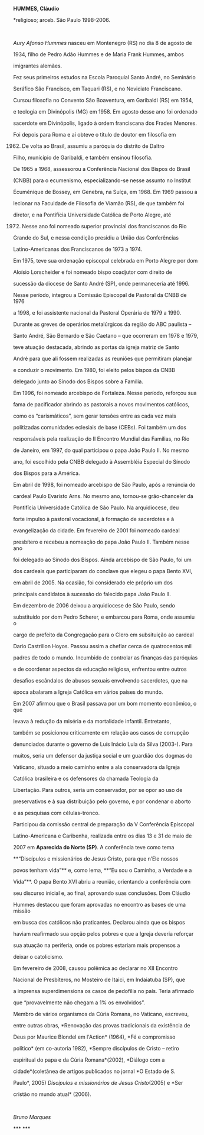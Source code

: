 **HUMMES, Cláudio**



\*religioso; arceb. São Paulo 1998-2006.



 



*Aury Afonso Hummes* nasceu em Montenegro (RS) no dia 8 de agosto de

1934, filho de Pedro Adão Hummes e de Maria Frank Hummes, ambos

imigrantes alemães.



Fez seus primeiros estudos na Escola Paroquial Santo André, no Seminário

Seráfico São Francisco, em Taquari (RS), e no Noviciato Franciscano.

Cursou filosofia no Convento São Boaventura, em Garibaldi (RS) em 1954,

e teologia em Divinópolis (MG) em 1958. Em agosto desse ano foi ordenado

sacerdote em Divinópolis, ligado à ordem franciscana dos Frades Menores.

Foi depois para Roma e aí obteve o título de doutor em filosofia em

1962. De volta ao Brasil, assumiu a paróquia do distrito de Daltro

Filho, munícipio de Garibaldi, e também ensinou filosofia.



De 1965 a 1968, assessorou a Conferência Nacional dos Bispos do Brasil

(CNBB) para o ecumenismo, especializando-se nesse assunto no Institut

Écuménique de Bossey, em Genebra, na Suíça, em 1968. Em 1969 passou a

lecionar na Faculdade de Filosofia de Viamão (RS), de que também foi

diretor, e na Pontifícia Universidade Católica de Porto Alegre, até

1972. Nesse ano foi nomeado superior provincial dos franciscanos do Rio

Grande do Sul, e nessa condição presidiu a União das Conferências

Latino-Americanas dos Franciscanos de 1973 a 1974.



Em 1975, teve sua ordenação episcopal celebrada em Porto Alegre por dom

Aloísio Lorscheider e foi nomeado bispo coadjutor com direito de

sucessão da diocese de Santo André (SP), onde permaneceria até 1996.

Nesse período, integrou a Comissão Episcopal de Pastoral da CNBB de 1976

a 1998, e foi assistente nacional da Pastoral Operária de 1979 a 1990.

Durante as greves de operários metalúrgicos da região do ABC paulista –

Santo André, São Bernardo e São Caetano – que ocorreram em 1978 e 1979,

teve atuação destacada, abrindo as portas da igreja matriz de Santo

André para que ali fossem realizadas as reuniões que permitiram planejar

e conduzir o movimento. Em 1980, foi eleito pelos bispos da CNBB

delegado junto ao Sínodo dos Bispos sobre a Família.



Em 1996, foi nomeado arcebispo de Fortaleza. Nesse período, reforçou sua

fama de pacificador abrindo as pastorais a novos movimentos católicos,

como os “carismáticos”, sem gerar tensões entre as cada vez mais

politizadas comunidades eclesiais de base (CEBs). Foi também um dos

responsáveis pela realização do II Encontro Mundial das Famílias, no Rio

de Janeiro, em 1997, do qual participou o papa João Paulo II. No mesmo

ano, foi escolhido pela CNBB delegado à Assembléia Especial do Sínodo

dos Bispos para a América.



Em abril de 1998, foi nomeado arcebispo de São Paulo, após a renúncia do

cardeal Paulo Evaristo Arns. No mesmo ano, tornou-se grão-chanceler da

Pontifícia Universidade Católica de São Paulo. Na arquidiocese, deu

forte impulso à pastoral vocacional, à formação de sacerdotes e à

evangelização da cidade. Em fevereiro de 2001 foi nomeado cardeal

presbítero e recebeu a nomeação do papa João Paulo II. Também nesse ano

foi delegado ao Sínodo dos Bispos. Ainda arcebispo de São Paulo, foi um

dos cardeais que participaram do conclave que elegeu o papa Bento XVI,

em abril de 2005. Na ocasião, foi considerado ele próprio um dos

principais candidatos à sucessão do falecido papa João Paulo II.



Em dezembro de 2006 deixou a arquidiocese de São Paulo, sendo

substituído por dom Pedro Scherer, e embarcou para Roma, onde assumiu o

cargo de prefeito da Congregação para o Clero em subsituição ao cardeal

Dario Castrillon Hoyos. Passou assim a chefiar cerca de quatrocentos mil

padres de todo o mundo. Incumbido de controlar as finanças das paróquias

e de coordenar aspectos da educação religiosa, enfrentou entre outros

desafios escândalos de abusos sexuais envolvendo sacerdotes, que na

época abalaram a Igreja Católica em vários países do mundo.



Em 2007 afirmou que o Brasil passava por um bom momento econômico, o que

levava à redução da miséria e da mortalidade infantil. Entretanto,

também se posicionou criticamente em relação aos casos de corrupção

denunciados durante o governo de Luís Inácio Lula da Silva (2003-). Para

muitos, seria um defensor da justiça social e um guardião dos dogmas do

Vaticano, situado a meio caminho entre a ala conservadora da Igreja

Católica brasileira e os defensores da chamada Teologia da

Libertação. Para outros, seria um conservador, por se opor ao uso de

preservativos e à sua distribuição pelo governo, e por condenar o aborto

e as pesquisas com células-tronco.



Participou da comissão central de preparação da V Conferência Episcopal

Latino-Americana e Caribenha, realizada entre os dias 13 e 31 de maio de

2007 em **Aparecida do Norte (SP)**. A conferência teve como tema

**“Discípulos e missionários de Jesus Cristo, para que n’Ele nossos

povos tenham vida”** e, como lema, **“Eu sou o Caminho, a Verdade e a

Vida”**. O papa Bento XVI abriu a reunião, orientando a conferência com

seu discurso inicial e, ao final, aprovando suas conclusões. Dom Cláudio

Hummes destacou que foram aprovadas no encontro as bases de uma missão

em busca dos católicos não praticantes. Declarou ainda que os bispos

haviam reafirmado sua opção pelos pobres e que a Igreja deveria reforçar

sua atuação na periferia, onde os pobres estariam mais propensos a

deixar o catolicismo.



Em fevereiro de 2008, causou polêmica ao declarar no XII Encontro

Nacional de Presbíteros, no Mosteiro de Itaici, em Indaiatuba (SP), que

a imprensa superdimensiona os casos de pedofilia no país. Teria afirmado

que “provavelmente não chegam a 1% os envolvidos”. 



Membro de vários organismos da Cúria Romana, no Vaticano, escreveu,

entre outras obras, *Renovação das provas tradicionais da existência de

Deus por Maurice Blondel em l'Action* (1964), *Fé e compromisso

político* (em co-autoria 1982), *Sempre discípulos de Cristo – retiro

espiritual do papa e da Cúria Romana*(2002), *Diálogo com a

cidade*(coletânea de artigos publicados no jornal *O Estado de S.

Paulo*, 2005) *Discípulos e missionários de Jesus Cristo*(2005) e *Ser

cristão no mundo atual* (2006).



 



*Bruno Marques*



*** ***



